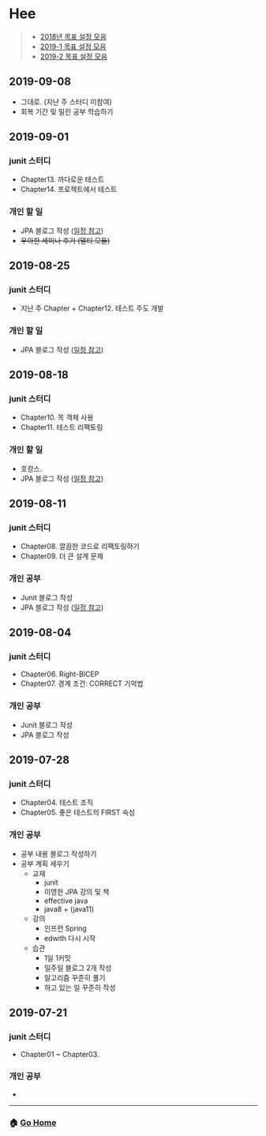 # Hee

> - [2018년 목표 설정 모음](/hee/2018-goals.md)
> - [2019-1 목표 설정 모음](/hee/2019-1-goals.md)
> - [2019-2 목표 설정 모음](/hee/2019-2-goals.md)

## 2019-09-08
- 그대로. (지난 주 스터디 미참여)
- 회복 기간 및 밀린 공부 학습하기 

## 2019-09-01
### junit 스터디
- Chapter13. 까다로운 테스트
- Chapter14. 프로젝트에서 테스트
### 개인 할 일
- JPA 블로그 작성 ([일정 참고](https://github.com/team-zunior/orm-jpa-basic))
- ~~우아한 세미나 후기 (멀티 모듈)~~

## 2019-08-25
### junit 스터디
- 지난 주 Chapter + Chapter12. 테스트 주도 개발
### 개인 할 일
- JPA 블로그 작성 ([일정 참고](https://github.com/team-zunior/orm-jpa-basic))

## 2019-08-18
### junit 스터디
- Chapter10. 목 객체 사용
- Chapter11. 테스트 리팩토링
### 개인 할 일
- 호캉스.
- JPA 블로그 작성 ([일정 참고](https://github.com/team-zunior/orm-jpa-basic))

## 2019-08-11
### junit 스터디
- Chapter08. 깔끔한 코드로 리팩토링하기
- Chapter09. 더 큰 설계 문제
### 개인 공부
- Junit 블로그 작성
- JPA 블로그 작성 ([일정 참고](https://github.com/team-zunior/orm-jpa-basic))

## 2019-08-04
### junit 스터디
- Chapter06. Right-BICEP
- Chapter07. 경계 조건: CORRECT 기억법
### 개인 공부
- Junit 블로그 작성
- JPA 블로그 작성 

## 2019-07-28
### junit 스터디
- Chapter04. 테스트 조직
- Chapter05. 좋은 테스트의 FIRST 속성 
### 개인 공부
- 공부 내용 블로그 작성하기
- 공부 계획 세우기
  - 교재 
    - junit 
    - 이영한 JPA 강의 및 책 
    - effective java
    - java8 + (java11)
  - 강의  
    - 인프런 Spring
    - edwith 다시 시작 
  - 습관
    - 1일 1커밋 
    - 일주일 블로그 2개 작성 
    - 알고리즘 꾸준히 풀기
    - 하고 있는 일 꾸준히 작성 

## 2019-07-21
### junit 스터디
- Chapter01 ~ Chapter03.
### 개인 공부 
- 

---

### :house: [Go Home](https://github.com/WeareSoft/WWL)
